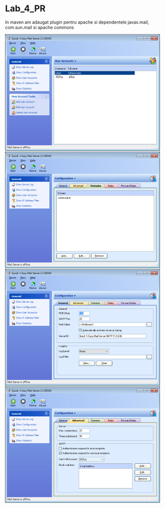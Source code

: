 # Lab_4_PR

In maven am adaugat plugin pentru apache
si dependentele javax.mail, com.sun.mail si apache commons


![alt text](https://github.com/ellkka/Lab_4_PR/blob/master/img1.jpg)
![alt text](https://github.com/ellkka/Lab_4_PR/blob/master/img2.png)
![alt text](https://github.com/ellkka/Lab_4_PR/blob/master/img3.png)
![alt text](https://github.com/ellkka/Lab_4_PR/blob/master/img4.jpg)
